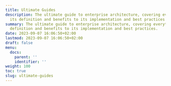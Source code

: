 ```yaml
---
title: Ultimate Guides
description: The ultimate guide to enterprise architecture, covering everything from
  its definition and benefits to its implementation and best practices.
summary: The ultimate guide to enterprise architecture, covering everything from its
  definition and benefits to its implementation and best practices.
date: 2023-09-07 16:06:50+02:00
lastmod: 2023-09-07 16:06:50+02:00
draft: false
menu:
  docs:
    parent: ''
    identifier: ''
weight: 100
toc: true
slug: ultimate-guides
---
```


